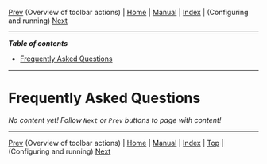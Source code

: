 [Prev](AdvToolbarAct) (Overview of toolbar actions) | [Home](Home) | [Manual](DocMain) | [Index](AxAdvIndex) | (Configuring and running) [Next](DocFaqConfig)
- - -

***Table of contents***

* [Frequently Asked Questions](#frequently-asked-questions)

* * * * * * * * * *
 
# Frequently Asked Questions

_No content yet! Follow `Next` or `Prev` buttons to page with content!_

- - -
[Prev](AdvToolbarAct) (Overview of toolbar actions) | [Home](Home) | [Manual](DocMain) | [Index](AxAdvIndex) | [Top](#) | (Configuring and running) [Next](DocFaqConfig)
